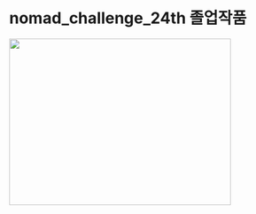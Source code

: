 # nomad_challenge_24th 졸업작품

<img src="https://github.com/chaelink/nomad_challenge_24th/assets/92051742/557c9fc4-a00c-4078-a371-8b5540990ffb" width="400" height="300"/>
